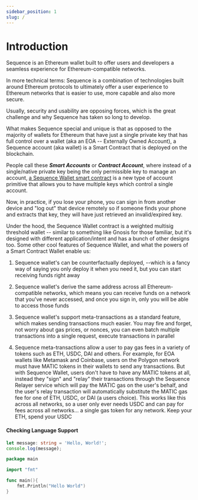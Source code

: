 ```yaml
---
sidebar_position: 1
slug: /
---
```


# Introduction

Sequence is an Ethereum wallet built to offer users and developers a seamless experience for Ethereum-compatible networks.

In more technical terms: Sequence is a combination of technologies built around Ethereum protocols to ultimately offer a user experience to Ethereum networks that is easier to use, more capable and also more secure.

Usually, security and usability are opposing forces, which is the great challenge and why Sequence has taken so long to develop.

What makes Sequence special and unique is that as opposed to the majority of wallets for Ethereum that have just a single private key that has full control over a wallet (aka an EOA -- Externally Owned Account), a Sequence account (aka wallet) is a Smart Contract that is deployed on the blockchain.

People call these ***Smart Accounts*** or ***Contract Account***, where instead of a single/native private key being the only permissible key to manage an account, [a Sequence Wallet smart contract](https://github.com/0xsequence/wallet-contracts) is a new type of account primitive that allows you to have multiple keys which control a single account.

Now, in practice, if you lose your phone, you can sign in from another device and "log out" that device remotely so if someone finds your phone and extracts that key, they will have just retrieved an invalid/expired key.

Under the hood, the Sequence Wallet contract is a weighted multisig threshold wallet -- similar to something like Gnosis for those familiar, but it's designed with different application/intent and has a bunch of other designs too. Some other cool features of Sequence Wallet, and what the powers of a Smart Contract Wallet enable us:

1. Sequence wallet's can be counterfactually deployed, --which is a fancy way of saying you only deploy it when you need it, but you can start receiving funds right away

2. Sequence wallet's derive the same address across all Ethereum-compatible networks, which means you can receive funds on a network that you've never accessed, and once you sign in, only you will be able to access those funds

3. Sequence wallet's support meta-transactions as a standard feature, which makes sending transactions much easier. You may fire and forget, not worry about gas prices, or nonces, you can even batch multiple transactions into a single request, execute transactions in parallel

4. Sequence meta-transactions allow a user to pay gas fees in a variety of tokens such as ETH, USDC, DAI and others. For example, for EOA wallets like Metamask and Coinbase, users on the Polygon network must have MATIC tokens in their wallets to send any transactions. But with Sequence Wallet, users don't have to have any MATIC tokens at all, instead they "sign" and "relay" their transactions through the Sequence Relayer service which will pay the MATIC gas on the user's behalf, and the user's relay transaction will automatically substitute the MATIC gas fee for one of ETH, USDC, or DAI (a users choice). This works like this across all networks, so a user only ever needs USDC and can pay for fees across all networks... a single gas token for any network. Keep your ETH, spend your USDC


#### **Checking Language Support**
```typescript
let message: string = 'Hello, World!';
console.log(message);
```

```go
package main

import "fmt"

func main(){
    fmt.Println("Hello World")
}
```